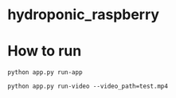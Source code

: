 # hydroponic_raspberry

# How to run

```python app.py run-app```

```python app.py run-video --video_path=test.mp4```